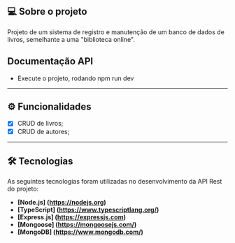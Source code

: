 ## 💻 Sobre o projeto

Projeto de um sistema de registro e manutenção de um banco de dados de livros, semelhante a uma "biblioteca online".

## Documentação API

- Execute o projeto, rodando npm run dev

---

## ⚙️ Funcionalidades

- [x] CRUD de livros;
- [x] CRUD de autores;

---

## 🛠 Tecnologias

As seguintes tecnologias foram utilizadas no desenvolvimento da API Rest do projeto:

- **[Node.js] (https://nodejs.org)**
- **[TypeScript] (https://www.typescriptlang.org/)**
- **[Express.js] (https://expressjs.com)**
- **[Mongoose] (https://mongoosejs.com/)**
- **[MongoDB] (https://www.mongodb.com/)**